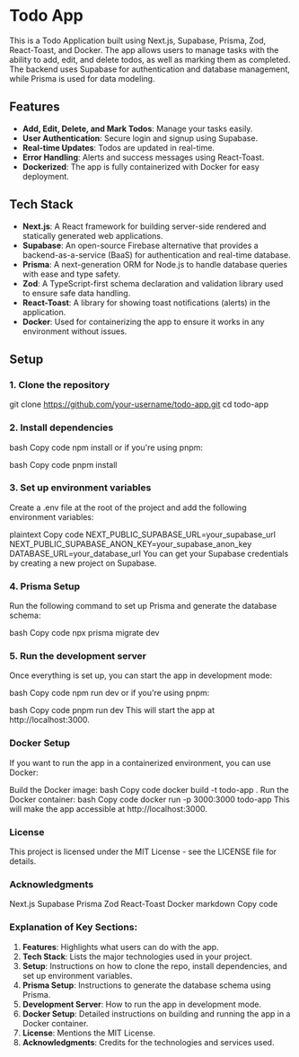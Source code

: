 # Todo App

This is a Todo Application built using Next.js, Supabase, Prisma, Zod, React-Toast, and Docker. The app allows users to manage tasks with the ability to add, edit, and delete todos, as well as marking them as completed. The backend uses Supabase for authentication and database management, while Prisma is used for data modeling.

## Features

- **Add, Edit, Delete, and Mark Todos**: Manage your tasks easily.
- **User Authentication**: Secure login and signup using Supabase.
- **Real-time Updates**: Todos are updated in real-time.
- **Error Handling**: Alerts and success messages using React-Toast.
- **Dockerized**: The app is fully containerized with Docker for easy deployment.

## Tech Stack

- **Next.js**: A React framework for building server-side rendered and statically generated web applications.
- **Supabase**: An open-source Firebase alternative that provides a backend-as-a-service (BaaS) for authentication and real-time database.
- **Prisma**: A next-generation ORM for Node.js to handle database queries with ease and type safety.
- **Zod**: A TypeScript-first schema declaration and validation library used to ensure safe data handling.
- **React-Toast**: A library for showing toast notifications (alerts) in the application.
- **Docker**: Used for containerizing the app to ensure it works in any environment without issues.

## Setup

### 1. Clone the repository

git clone https://github.com/your-username/todo-app.git
cd todo-app
### 2. Install dependencies
bash
Copy code
npm install
or if you're using pnpm:

bash
Copy code
pnpm install
### 3. Set up environment variables
Create a .env file at the root of the project and add the following environment variables:

plaintext
Copy code
NEXT_PUBLIC_SUPABASE_URL=your_supabase_url
NEXT_PUBLIC_SUPABASE_ANON_KEY=your_supabase_anon_key
DATABASE_URL=your_database_url
You can get your Supabase credentials by creating a new project on Supabase.

### 4. Prisma Setup
Run the following command to set up Prisma and generate the database schema:

bash
Copy code
npx prisma migrate dev
### 5. Run the development server
Once everything is set up, you can start the app in development mode:

bash
Copy code
npm run dev
or if you're using pnpm:

bash
Copy code
pnpm run dev
This will start the app at http://localhost:3000.

### Docker Setup
If you want to run the app in a containerized environment, you can use Docker:

Build the Docker image:
bash
Copy code
docker build -t todo-app .
Run the Docker container:
bash
Copy code
docker run -p 3000:3000 todo-app
This will make the app accessible at http://localhost:3000.

### License
This project is licensed under the MIT License - see the LICENSE file for details.

### Acknowledgments
Next.js
Supabase
Prisma
Zod
React-Toast
Docker
markdown
Copy code

### Explanation of Key Sections:

1. **Features**: Highlights what users can do with the app.
2. **Tech Stack**: Lists the major technologies used in your project.
3. **Setup**: Instructions on how to clone the repo, install dependencies, and set up environment variables.
4. **Prisma Setup**: Instructions to generate the database schema using Prisma.
5. **Development Server**: How to run the app in development mode.
6. **Docker Setup**: Detailed instructions on building and running the app in a Docker container.
7. **License**: Mentions the MIT License.
8. **Acknowledgments**: Credits for the technologies and services used.


